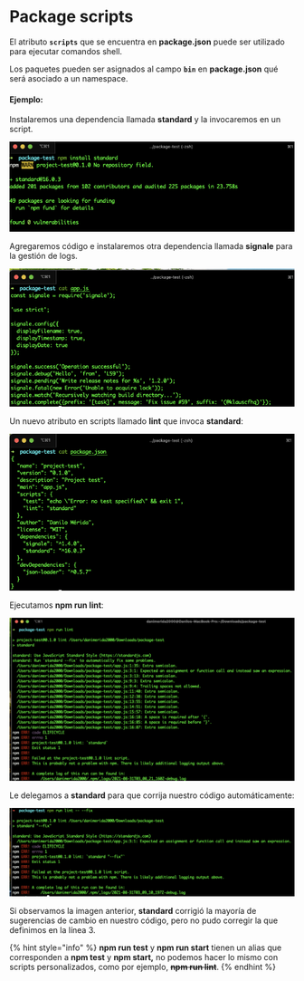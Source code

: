 # Package scripts

El atributo **`scripts`** que se encuentra en **package.json** puede ser utilizado para ejecutar comandos shell.

Los paquetes pueden ser asignados al campo **`bin`** en **package.json** qué será asociado a un namespace.

#### Ejemplo:

Instalaremos una dependencia llamada **standard** y la invocaremos en un script.

![](../../.gitbook/assets/image%20%2818%29.png)

Agregaremos código e instalaremos otra dependencia llamada **signale** para la gestión de logs.

![](../../.gitbook/assets/image%20%2817%29.png)

Un nuevo atributo en scripts llamado **lint** que invoca **standard**:

![](../../.gitbook/assets/image%20%2820%29.png)

Ejecutamos **npm run lint**:

![](../../.gitbook/assets/image%20%2821%29.png)

Le delegamos a **standard** para que corrija nuestro código automáticamente:

![](../../.gitbook/assets/image%20%2819%29.png)

Si observamos la imagen anterior, **standard** corrigió la mayoría de sugerencias de cambio en nuestro código, pero no pudo corregir la que definimos en la línea 3.

{% hint style="info" %}
**npm run test** y **npm run start** tienen un alias que corresponden a **npm test** y **npm start,** no podemos hacer lo mismo con scripts personalizados, como por ejemplo, ~~**npm run lint**~~.
{% endhint %}

